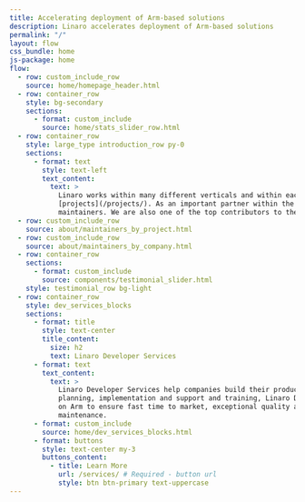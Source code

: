 ```yaml
---
title: Accelerating deployment of Arm-based solutions
description: Linaro accelerates deployment of Arm-based solutions
permalink: "/"
layout: flow
css_bundle: home
js-package: home
flow:
  - row: custom_include_row
    source: home/homepage_header.html
  - row: container_row
    style: bg-secondary
    sections:
      - format: custom_include
        source: home/stats_slider_row.html
  - row: container_row
    style: large_type introduction_row py-0
    sections:
      - format: text
        style: text-left
        text_content:
          text: >
            Linaro works within many different verticals and within each of these verticals there are many different
            [projects](/projects/). As an important partner within the open source community, Linaro has over one hundred
            maintainers. We are also one of the top contributors to the development of the Linux kernel.
  - row: custom_include_row
    source: about/maintainers_by_project.html
  - row: custom_include_row
    source: about/maintainers_by_company.html
  - row: container_row
    sections:
      - format: custom_include
        source: components/testimonial_slider.html
    style: testimonial_row bg-light
  - row: container_row
    style: dev_services_blocks
    sections:
      - format: title
        style: text-center
        title_content:
          size: h2
          text: Linaro Developer Services
      - format: text
        text_content:
          text: >
            Linaro Developer Services help companies build their products on Arm. From initial design through to
            planning, implementation and support and training, Linaro Developer Services help you leverage open source
            on Arm to ensure fast time to market, exceptional quality and security, and cost effective long term
            maintenance.
      - format: custom_include
        source: home/dev_services_blocks.html
      - format: buttons
        style: text-center my-3
        buttons_content:
          - title: Learn More
            url: /services/ # Required - button url
            style: btn btn-primary text-uppercase
---
```

